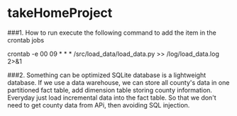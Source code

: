 # takeHomeProject
###1. How to run
execute the following command to add the item in the crontab jobs

crontab -e
00 09 * * * /src/load_data/load_data.py >> /log/load_data.log 2>&1

###2. Something can be optimized
SQLite database is a lightweight database. If we use a data warehouse,
we can store all county's data in one partitioned fact table, add dimension
table storing county information. Everyday just load incremental data into
the fact table. So that we don't need to get county data from APi, then avoiding
SQL injection.
